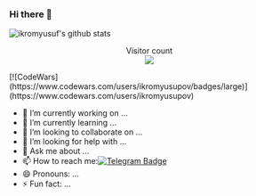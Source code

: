 ### Hi there 👋

![ikromyusuf's github stats](https://github-readme-stats.vercel.app/api?username=ikromyusuf&show_icons=true&theme=tokyonight) 
<p align="center"> 
  Visitor count<br>
  <img src="https://profile-counter.glitch.me/ikromyusuf/count.svg" />
</p>
[![CodeWars](https://www.codewars.com/users/ikromyusupov/badges/large)](https://www.codewars.com/users/ikromyusupov)

- 🔭 I’m currently working on ...
- 🌱 I’m currently learning ...
- 👯 I’m looking to collaborate on ...
- 🤔 I’m looking for help with ...
- 💬 Ask me about ...
- 📫 How to reach me:[![Telegram Badge](https://img.shields.io/badge/-Telegram-blue?style=flat-square&logo=Telegram&logoColor=white&link=https://t.me/yusupovdev)](https://t.me/yusupovdev)
- 😄 Pronouns: ...
- ⚡ Fun fact: ...
